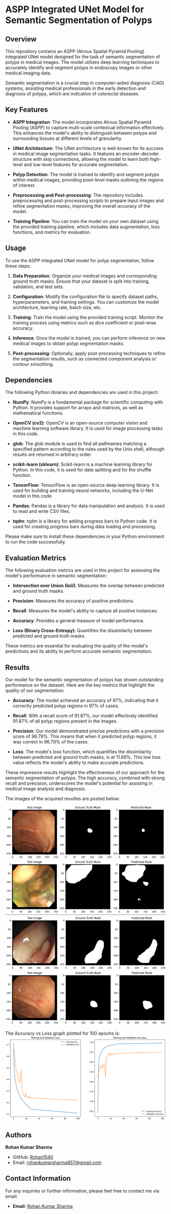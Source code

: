 # ASPP Integrated UNet Model for Semantic Segmentation of Polyps

## Overview

This repository contains an ASPP (Atrous Spatial Pyramid Pooling) integrated UNet model designed for the task of semantic segmentation of polyps in medical images. The model utilizes deep learning techniques to accurately identify and segment polyps in endoscopy images or other medical imaging data.

Semantic segmentation is a crucial step in computer-aided diagnosis (CAD) systems, assisting medical professionals in the early detection and diagnosis of polyps, which are indicative of colorectal diseases.

## Key Features

- **ASPP Integration**: The model incorporates Atrous Spatial Pyramid Pooling (ASPP) to capture multi-scale contextual information effectively. This enhances the model's ability to distinguish between polyps and surrounding tissues at different levels of granularity.

- **UNet Architecture**: The UNet architecture is well-known for its success in medical image segmentation tasks. It features an encoder-decoder structure with skip connections, allowing the model to learn both high-level and low-level features for accurate segmentation.

- **Polyp Detection**: The model is trained to identify and segment polyps within medical images, providing pixel-level masks outlining the regions of interest.

- **Preprocessing and Post-processing**: The repository includes preprocessing and post-processing scripts to prepare input images and refine segmentation masks, improving the overall accuracy of the model.

- **Training Pipeline**: You can train the model on your own dataset using the provided training pipeline, which includes data augmentation, loss functions, and metrics for evaluation.

## Usage

To use the ASPP integrated UNet model for polyp segmentation, follow these steps:

1. **Data Preparation**: Organize your medical images and corresponding ground truth masks. Ensure that your dataset is split into training, validation, and test sets.

2. **Configuration**: Modify the configuration file to specify dataset paths, hyperparameters, and training settings. You can customize the model architecture, learning rate, batch size, etc.

3. **Training**: Train the model using the provided training script. Monitor the training process using metrics such as dice coefficient or pixel-wise accuracy.

4. **Inference**: Once the model is trained, you can perform inference on new medical images to obtain polyp segmentation masks.

5. **Post-processing**: Optionally, apply post-processing techniques to refine the segmentation results, such as connected component analysis or contour smoothing.

## Dependencies

The following Python libraries and dependencies are used in this project:

- **NumPy**: NumPy is a fundamental package for scientific computing with Python. It provides support for arrays and matrices, as well as mathematical functions.

- **OpenCV (cv2)**: OpenCV is an open-source computer vision and machine learning software library. It is used for image processing tasks in this code.

- **glob**: The glob module is used to find all pathnames matching a specified pattern according to the rules used by the Unix shell, although results are returned in arbitrary order.

- **scikit-learn (sklearn)**: Scikit-learn is a machine learning library for Python. In this code, it is used for data splitting and for the shuffle function.

- **TensorFlow**: TensorFlow is an open-source deep learning library. It is used for building and training neural networks, including the U-Net model in this code.

- **Pandas**: Pandas is a library for data manipulation and analysis. It is used to read and write CSV files.

- **tqdm**: tqdm is a library for adding progress bars to Python code. It is used for creating progress bars during data loading and processing.

Please make sure to install these dependencies in your Python environment to run the code successfully.

## Evaluation Metrics

The following evaluation metrics are used in this project for assessing the model's performance in semantic segmentation:

- **Intersection over Union (IoU)**: Measures the overlap between predicted and ground truth masks.

- **Precision**: Measures the accuracy of positive predictions.

- **Recall**: Measures the model's ability to capture all positive instances.

- **Accuracy**: Provides a general measure of model performance.

- **Loss (Binary Cross-Entropy)**: Quantifies the dissimilarity between predicted and ground truth masks.

These metrics are essential for evaluating the quality of the model's predictions and its ability to perform accurate semantic segmentation.


## Results

Our model for the semantic segmentation of polyps has shown outstanding performance on the dataset. Here are the key metrics that highlight the quality of our segmentation:

- **Accuracy**: The model achieved an accuracy of 97%, indicating that it correctly predicted polyp regions in 97% of cases.

- **Recall**: With a recall score of 91.87%, our model effectively identified 91.87% of all polyp regions present in the images.

- **Precision**: Our model demonstrated precise predictions with a precision score of 96.79%. This means that when it predicted polyp regions, it was correct in 96.79% of the cases.

- **Loss**: The model's loss function, which quantifies the dissimilarity between predicted and ground truth masks, is at 11.68%. This low loss value reflects the model's ability to make accurate predictions.

These impressive results highlight the effectiveness of our approach for the semantic segmentation of polyps. The high accuracy, combined with strong recall and precision, underscores the model's potential for assisting in medical image analysis and diagnosis.

The images of the acquired resultes are posted below:

![sample_image1](Images/a.png)
![sample_image2](Images/b.png)
![sample_image3](Images/c.png)
![sample_image4](Images/d.png)


The Accuracy vs Loss graph plotted for 100 epochs is:
![sample_image2](Images/e.png)


## Authors

**Rohan Kumar Sharma**
- GitHub: [Rohan1540](https://github.com/Rohan1540)
- Email: rohankumarsharma857@gmail.com

## Contact Information

For any inquiries or further information, please feel free to contact me via email:

- **Email**: [Rohan Kumar Sharma](mailto:srohan262@gmail.com)
